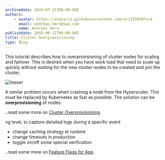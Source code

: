 ```yaml
---
archivedate: 2019-07-11T00:00:00Z
authors:
    - avatar: https://avatars1.githubusercontent.com/u/1155039?v=4
      email: andreas.herz@sap.com
      name: Andreas Herz
publishdate: 2019-06-11T00:00:00Z
title: Cluster Overprovisioning
type: Blog
---
```

This tutorial describes how to overprovisioning of cluster nodes for scaling and failover. This is desired 
when you have work load that need to scale up quickly without waiting for the new cluster nodes to be created 
and join the cluster.

![teaser](https://github.com/gardener/documentation/raw/master/website/blog/2019_week_21/teaser.png)

A similar problem occurs when crashing a node from the Hyperscaler. This must be replaced by Kubernetes as fast 
as possible. The solution can be **overprovisioning** of nodes



..read some more on [Cluster Overprovisioning](https://github.com/gardener-samples/kube-overprovisioning/blob/master/README.md).


ng level, to capture detailed logs during a specific event
 - change caching strategy at runtime
 - change timeouts in production
 - toggle on/off some special verification

..read some more on [Feature Flags for App](https://github.com/gardener-samples/kube-featureflag/blob/master/README.md).


